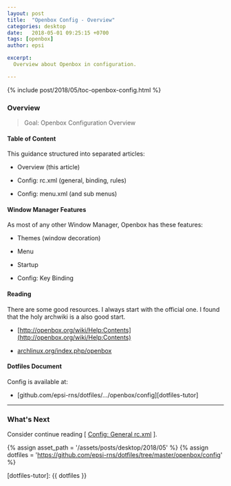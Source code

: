 ```yaml
---
layout: post
title:  "Openbox Config - Overview"
categories: desktop
date:   2018-05-01 09:25:15 +0700
tags: [openbox]
author: epsi

excerpt:
  Overview about Openbox in configuration.

---
```


{% include post/2018/05/toc-openbox-config.html %}

### Overview

> Goal: Openbox Configuration Overview

#### Table of Content

This guidance structured into separated articles:

*	Overview (this article)

*	Config: rc.xml (general, binding, rules)

*	Config: menu.xml (and sub menus)

#### Window Manager Features

As most of any other Window Manager, Openbox has these features:

*	Themes (window decoration)

*	Menu

*	Startup

*	Config: Key Binding

#### Reading

There are some good resources.
I always start with the official one.
I found that the holy archwiki is a also good start.


*	[http://openbox.org/wiki/Help:Contents](http://openbox.org/wiki/Help:Contents)

*	[archlinux.org/index.php/openbox](https://wiki.archlinux.org/index.php/openbox)

#### Dotfiles Document

Config is available at:

* [github.com/epsi-rns/dotfiles/.../openbox/config][dotfiles-tutor]

-- -- --

### What's Next

Consider continue reading [ [Config: General rc.xml][local-part-config] ].

[//]: <> ( -- -- -- links below -- -- -- )
{% assign asset_path = '/assets/posts/desktop/2018/05' %}
{% assign dotfiles = 'https://github.com/epsi-rns/dotfiles/tree/master/openbox/config' %}

[dotfiles-tutor]:  {{ dotfiles }}

[local-part-config]:  /desktop/2018/05/02/openbox-config.html


